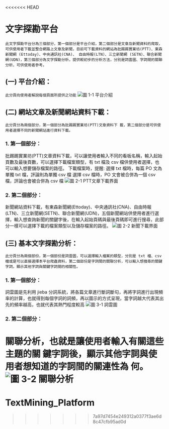 <<<<<<< HEAD
# 文字探勘平台
`此文字探勘平台分為三個部分，第一個部分是平台介紹，第二個部分是文章及新聞資料的爬取，可供使用者下載並整合網路上文章及新聞，目前可下載資料的網站為批踢踢實業坊(PTT)、東森新聞網 (Ettoday)、中央通訊社(CNA)、 自由時報(LTN)、三立新聞網 (SETN)、聯合新聞網(UDN)，第三個部分為文字探勘分析，提供較初步的分析方法，分別是詞雲圖、字詞間的關聯分析，可供使用者參考。`

## (一) 平台介紹：
`此分頁向使用者解說每個頁面所提供之功能`
![圖 1-1 平台介紹](./Description_Image/1.png)

## (二) 網站文章及新聞網站資料下載：
`此分頁分為兩個部分，第一個部分為批踢踢實業坊(PTT)文章資料下 載，第二個部分是可供使用者選擇不同的新聞網站進行資料下載。`
### 1. 第一個部分：
批踢踢實業坊(PTT)文章資料下載，可以讓使用者輸入不同的看板名稱，輸入起始頁數及最後頁數，可以選擇下載檔案類型，有 txt 檔及 csv 檔供使用者選擇，也可以輸入想要儲存檔案的路徑。
下載檔案時，提醒:
選擇 txt 檔時，每篇 PO 文為單獨 txt 檔，評論則為單獨 csv 檔
選擇 csv 檔時，PO 文會被合併為一個 csv 檔，評論也會被合併為 csv 檔
![圖 2-1 PTT文章下載界面](/home/aaon/文件/assets/1543803099995.png)
### 2. 第二個部分：
新聞網站資料下載，有東森新聞網(Ettoday)、中央通訊社(CNA)、自由時報(LTN)、三立新聞網(SETN)、聯合新聞網(UDN)，五個新聞網站供使用者進行選擇，輸入想查詢新聞的關鍵字後，在輸入起始頁碼與最後頁碼即可進行搜尋，此部分一樣可以選擇下載的檔案類型以及儲存檔案的路徑。
![圖 2-2 新聞下載界面](/home/aaon/文件/assets/1543803099995.png)

## (三) 基本文字探勘分析：
`此分頁分為兩個部份，第一個部份是詞雲圖，可以選擇輸入檔案的類型，分別是 txt 檔、csv 檔或是可以直接選擇本平台爬蟲資料，第二個部份是字詞間的關聯分析，可以輸入想搜尋的關鍵字詞，顯示其他字詞與關鍵字詞間的相關性。`
### 1. 第一個部分：
詞雲圖是先利用 jieba 分詞系統，將各篇文章進行斷詞斷句，再將字詞進行出現頻率的計算，也就得到每個字詞的詞頻，再以圖示的方式呈現，當字詞越大代表其出先的頻率越高，也就代表其熱門程度較高
![圖 3-1 詞雲圖](/home/aaon/文件/assets/1543803099995.png)
### 2. 第二個部分：
關聯分析，也就是讓使用者輸入有關這些主題的關 鍵字詞後，顯示其他字詞與使用者想知道的字詞間的關連性為 何。
![圖 3-2 關聯分析](/home/aaon/文件/assets/1543803099995.png)
=======
# TextMining_Platform
>>>>>>> 7a97d7454e249312a0377f3ae6d8c47cfb95ad0d

